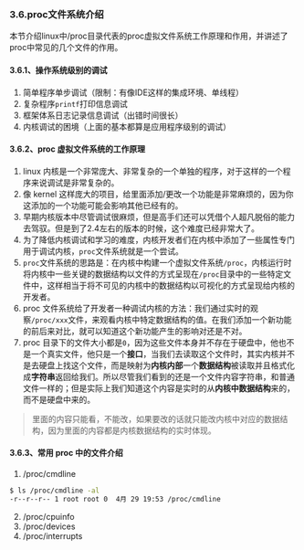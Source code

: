 ### 3.6.proc文件系统介绍
本节介绍linux中/proc目录代表的proc虚拟文件系统工作原理和作用，并讲述了proc中常见的几个文件的作用。

#### 3.6.1、操作系统级别的调试
1. 简单程序单步调试（限制：有像IDE这样的集成环境、单线程）
2. 复杂程序`printf`打印信息调试
3. 框架体系日志记录信息调试（出错时间很长）
4. 内核调试的困境（上面的基本都算是应用程序级别的调试）

#### 3.6.2、proc 虚拟文件系统的工作原理
1. linux 内核是一个非常庞大、非常复杂的一个单独的程序，对于这样的一个程序来说调试是非常复杂的。
2. 像 kernel 这样庞大的项目，给里面添加/更改一个功能是非常麻烦的，因为你这添加的一个功能可能会影响其他已经有的。
3. 早期内核版本中尽管调试很麻烦，但是高手们还可以凭借个人超凡脱俗的能力去驾驭。但是到了2.4左右的版本的时候，这个难度已经非常大了。
4. 为了降低内核调试和学习的难度，内核开发者们在内核中添加了一些属性专门用于调试内核，`proc`文件系统就是一个尝试。
5. `proc`文件系统的思路是：在内核中构建一个虚拟文件系统`/proc`，内核运行时将内核中一些关键的数据结构以文件的方式呈现在`/proc`目录中的一些特定文件中，这样相当于将不可见的内核中的数据结构以可视化的方式呈现给内核的开发者。
6. proc 文件系统给了开发者一种调试内核的方法：我们通过实时的观察`/proc/xxx`文件，来观看内核中特定数据结构的值。在我们添加一个新功能的前后来对比，就可以知道这个新功能产生的影响对还是不对。
7. proc 目录下的文件大小都是`0`，因为这些文件本身并不存在于硬盘中，他也不是一个真实文件，他只是一个**接口**，当我们去读取这个文件时，其实内核并不是去硬盘上找这个文件，而是映射为**内核内部**一个**数据结构**被读取并且格式化成**字符串**返回给我们。所以尽管我们看到的还是一个文件内容字符串，和普通文件一样的；但是实际上我们知道这个内容是实时的从**内核中数据结构**来的，而不是硬盘中来的。
> 里面的内容只能看，不能改，如果要改的话就只能改内核中对应的数据结构，因为里面的内容都是内核数据结构的实时体现。

#### 3.6.3、常用 proc 中的文件介绍
1. /proc/cmdline
```bash
$ ls /proc/cmdline -al
-r--r--r-- 1 root root 0  4月 29 19:53 /proc/cmdline
```
2.  /proc/cpuinfo
3.  /proc/devices
4.  /proc/interrupts

